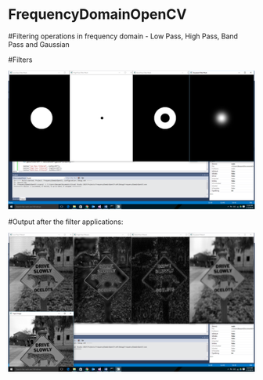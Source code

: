 # FrequencyDomainOpenCV
#Filtering operations in frequency domain - Low Pass, High Pass, Band Pass and Gaussian


#Filters

![Alt text](/1.png?raw=true "Result 1")


#Output after the filter applications:

![Alt text](/2.png?raw=true "Result 2")
